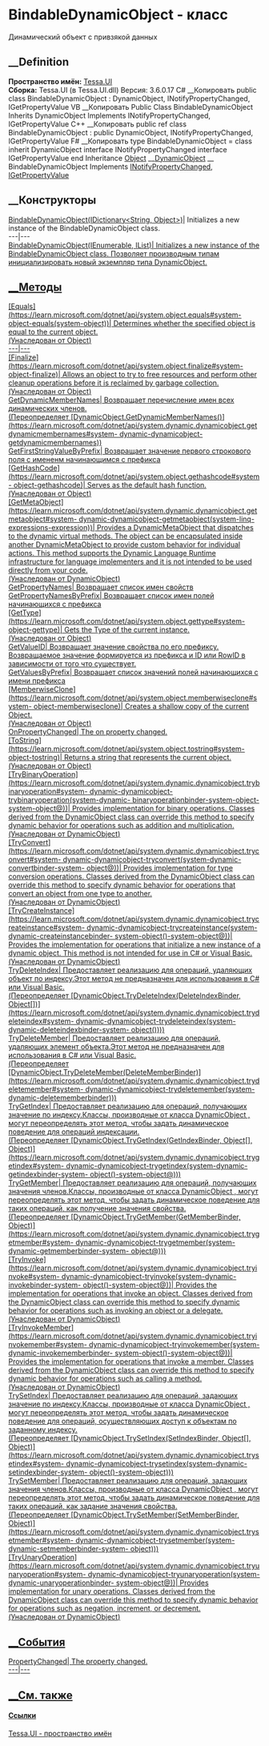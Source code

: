 # BindableDynamicObject - класс
Динамический объект с привзякой данных
## __Definition
 **Пространство имён:** [Tessa.UI](N_Tessa_UI.htm)  
 **Сборка:** Tessa.UI (в Tessa.UI.dll) Версия: 3.6.0.17
C# __Копировать
     public class BindableDynamicObject : DynamicObject, 
    	INotifyPropertyChanged, IGetPropertyValue
VB __Копировать
     Public Class BindableDynamicObject
    	Inherits DynamicObject
    	Implements INotifyPropertyChanged, IGetPropertyValue
C++ __Копировать
     public ref class BindableDynamicObject : public DynamicObject, 
    	INotifyPropertyChanged, IGetPropertyValue
F# __Копировать
     type BindableDynamicObject = 
        class
            inherit DynamicObject
            interface INotifyPropertyChanged
            interface IGetPropertyValue
        end
Inheritance
    [Object](https://learn.microsoft.com/dotnet/api/system.object) __[DynamicObject](https://learn.microsoft.com/dotnet/api/system.dynamic.dynamicobject) __ BindableDynamicObject
Implements
    [INotifyPropertyChanged](https://learn.microsoft.com/dotnet/api/system.componentmodel.inotifypropertychanged), [IGetPropertyValue](T_Tessa_UI_IGetPropertyValue.htm)
##  __Конструкторы
[BindableDynamicObject(IDictionary<String,
Object>)](M_Tessa_UI_BindableDynamicObject__ctor.htm)|  Initializes a new
instance of the BindableDynamicObject class.  
---|---  
[BindableDynamicObject(IEnumerable<Object>,
IList<Object>)](M_Tessa_UI_BindableDynamicObject__ctor_1.htm)|  Initializes a
new instance of the BindableDynamicObject class. Позволяет производным типам
инициализировать новый экземпляр типа
[DynamicObject](https://learn.microsoft.com/dotnet/api/system.dynamic.dynamicobject).  
## __Методы
[Equals](https://learn.microsoft.com/dotnet/api/system.object.equals#system-
object-equals\(system-object\))| Determines whether the specified object is
equal to the current object.  
(Унаследован от
[Object](https://learn.microsoft.com/dotnet/api/system.object))  
---|---  
[Finalize](https://learn.microsoft.com/dotnet/api/system.object.finalize#system-
object-finalize)| Allows an object to try to free resources and perform other
cleanup operations before it is reclaimed by garbage collection.  
(Унаследован от
[Object](https://learn.microsoft.com/dotnet/api/system.object))  
[GetDynamicMemberNames](M_Tessa_UI_BindableDynamicObject_GetDynamicMemberNames.htm)|
Возвращает перечисление имен всех динамических членов.  
(Переопределяет
[DynamicObject.GetDynamicMemberNames()](https://learn.microsoft.com/dotnet/api/system.dynamic.dynamicobject.getdynamicmembernames#system-
dynamic-dynamicobject-getdynamicmembernames))  
[GetFirstStringValueByPrefix](M_Tessa_UI_BindableDynamicObject_GetFirstStringValueByPrefix.htm)|
Возвращает значение первого строкового поля с имененм начинающимся с префикса  
[GetHashCode](https://learn.microsoft.com/dotnet/api/system.object.gethashcode#system-
object-gethashcode)| Serves as the default hash function.  
(Унаследован от
[Object](https://learn.microsoft.com/dotnet/api/system.object))  
[GetMetaObject](https://learn.microsoft.com/dotnet/api/system.dynamic.dynamicobject.getmetaobject#system-
dynamic-dynamicobject-getmetaobject\(system-linq-expressions-expression\))|
Provides a
[DynamicMetaObject](https://learn.microsoft.com/dotnet/api/system.dynamic.dynamicmetaobject)
that dispatches to the dynamic virtual methods. The object can be encapsulated
inside another
[DynamicMetaObject](https://learn.microsoft.com/dotnet/api/system.dynamic.dynamicmetaobject)
to provide custom behavior for individual actions. This method supports the
Dynamic Language Runtime infrastructure for language implementers and it is
not intended to be used directly from your code.  
(Унаследован от
[DynamicObject](https://learn.microsoft.com/dotnet/api/system.dynamic.dynamicobject))  
[GetPropertyNames](M_Tessa_UI_BindableDynamicObject_GetPropertyNames.htm)|
Возвращает список имен свойств  
[GetPropertyNamesByPrefix](M_Tessa_UI_BindableDynamicObject_GetPropertyNamesByPrefix.htm)|
Возвращает список имен полей начинающихся с префикса  
[GetType](https://learn.microsoft.com/dotnet/api/system.object.gettype#system-
object-gettype)| Gets the
[Type](https://learn.microsoft.com/dotnet/api/system.type) of the current
instance.  
(Унаследован от
[Object](https://learn.microsoft.com/dotnet/api/system.object))  
[GetValueID](M_Tessa_UI_BindableDynamicObject_GetValueID.htm)|  Возвращает
значение свойства по его префиксу. Возвращаемое значение формируется из
префикса и ID или RowID в зависимости от того что существует.  
[GetValuesByPrefix](M_Tessa_UI_BindableDynamicObject_GetValuesByPrefix.htm)|
Возвращает список значений полей начинающихся с имени префикса  
[MemberwiseClone](https://learn.microsoft.com/dotnet/api/system.object.memberwiseclone#system-
object-memberwiseclone)| Creates a shallow copy of the current
[Object](https://learn.microsoft.com/dotnet/api/system.object).  
(Унаследован от
[Object](https://learn.microsoft.com/dotnet/api/system.object))  
[OnPropertyChanged](M_Tessa_UI_BindableDynamicObject_OnPropertyChanged.htm)|
The on property changed.  
[ToString](https://learn.microsoft.com/dotnet/api/system.object.tostring#system-
object-tostring)| Returns a string that represents the current object.  
(Унаследован от
[Object](https://learn.microsoft.com/dotnet/api/system.object))  
[TryBinaryOperation](https://learn.microsoft.com/dotnet/api/system.dynamic.dynamicobject.trybinaryoperation#system-
dynamic-dynamicobject-trybinaryoperation\(system-dynamic-
binaryoperationbinder-system-object-system-object@\))| Provides implementation
for binary operations. Classes derived from the
[DynamicObject](https://learn.microsoft.com/dotnet/api/system.dynamic.dynamicobject)
class can override this method to specify dynamic behavior for operations such
as addition and multiplication.  
(Унаследован от
[DynamicObject](https://learn.microsoft.com/dotnet/api/system.dynamic.dynamicobject))  
[TryConvert](https://learn.microsoft.com/dotnet/api/system.dynamic.dynamicobject.tryconvert#system-
dynamic-dynamicobject-tryconvert\(system-dynamic-convertbinder-system-
object@\))| Provides implementation for type conversion operations. Classes
derived from the
[DynamicObject](https://learn.microsoft.com/dotnet/api/system.dynamic.dynamicobject)
class can override this method to specify dynamic behavior for operations that
convert an object from one type to another.  
(Унаследован от
[DynamicObject](https://learn.microsoft.com/dotnet/api/system.dynamic.dynamicobject))  
[TryCreateInstance](https://learn.microsoft.com/dotnet/api/system.dynamic.dynamicobject.trycreateinstance#system-
dynamic-dynamicobject-trycreateinstance\(system-dynamic-createinstancebinder-
system-object\(\)-system-object@\))| Provides the implementation for
operations that initialize a new instance of a dynamic object. This method is
not intended for use in C# or Visual Basic.  
(Унаследован от
[DynamicObject](https://learn.microsoft.com/dotnet/api/system.dynamic.dynamicobject))  
[TryDeleteIndex](M_Tessa_UI_BindableDynamicObject_TryDeleteIndex.htm)|
Предоставляет реализацию для операций, удаляющих объект по индексу.Этот метод
не предназначен для использования в C# или Visual Basic.  
(Переопределяет [DynamicObject.TryDeleteIndex(DeleteIndexBinder,
Object[])](https://learn.microsoft.com/dotnet/api/system.dynamic.dynamicobject.trydeleteindex#system-
dynamic-dynamicobject-trydeleteindex\(system-dynamic-deleteindexbinder-system-
object\(\)\)))  
[TryDeleteMember](M_Tessa_UI_BindableDynamicObject_TryDeleteMember.htm)|
Предоставляет реализацию для операций, удаляющих элемент объекта.Этот метод не
предназначен для использования в C# или Visual Basic.  
(Переопределяет
[DynamicObject.TryDeleteMember(DeleteMemberBinder)](https://learn.microsoft.com/dotnet/api/system.dynamic.dynamicobject.trydeletemember#system-
dynamic-dynamicobject-trydeletemember\(system-dynamic-deletememberbinder\)))  
[TryGetIndex](M_Tessa_UI_BindableDynamicObject_TryGetIndex.htm)|
Предоставляет реализацию для операций, получающих значение по индексу.Классы,
производные от класса
[DynamicObject](https://learn.microsoft.com/dotnet/api/system.dynamic.dynamicobject)
, могут переопределять этот метод, чтобы задать динамическое поведение для
операций индексации.  
(Переопределяет [DynamicObject.TryGetIndex(GetIndexBinder, Object[],
Object)](https://learn.microsoft.com/dotnet/api/system.dynamic.dynamicobject.trygetindex#system-
dynamic-dynamicobject-trygetindex\(system-dynamic-getindexbinder-system-
object\(\)-system-object@\)))  
[TryGetMember](M_Tessa_UI_BindableDynamicObject_TryGetMember.htm)|
Предоставляет реализацию для операций, получающих значения членов.Классы,
производные от класса
[DynamicObject](https://learn.microsoft.com/dotnet/api/system.dynamic.dynamicobject)
, могут переопределять этот метод, чтобы задать динамическое поведение для
таких операций, как получение значения свойства.  
(Переопределяет [DynamicObject.TryGetMember(GetMemberBinder,
Object)](https://learn.microsoft.com/dotnet/api/system.dynamic.dynamicobject.trygetmember#system-
dynamic-dynamicobject-trygetmember\(system-dynamic-getmemberbinder-system-
object@\)))  
[TryInvoke](https://learn.microsoft.com/dotnet/api/system.dynamic.dynamicobject.tryinvoke#system-
dynamic-dynamicobject-tryinvoke\(system-dynamic-invokebinder-system-
object\(\)-system-object@\))| Provides the implementation for operations that
invoke an object. Classes derived from the
[DynamicObject](https://learn.microsoft.com/dotnet/api/system.dynamic.dynamicobject)
class can override this method to specify dynamic behavior for operations such
as invoking an object or a delegate.  
(Унаследован от
[DynamicObject](https://learn.microsoft.com/dotnet/api/system.dynamic.dynamicobject))  
[TryInvokeMember](https://learn.microsoft.com/dotnet/api/system.dynamic.dynamicobject.tryinvokemember#system-
dynamic-dynamicobject-tryinvokemember\(system-dynamic-invokememberbinder-
system-object\(\)-system-object@\))| Provides the implementation for
operations that invoke a member. Classes derived from the
[DynamicObject](https://learn.microsoft.com/dotnet/api/system.dynamic.dynamicobject)
class can override this method to specify dynamic behavior for operations such
as calling a method.  
(Унаследован от
[DynamicObject](https://learn.microsoft.com/dotnet/api/system.dynamic.dynamicobject))  
[TrySetIndex](M_Tessa_UI_BindableDynamicObject_TrySetIndex.htm)|
Предоставляет реализацию для операций, задающих значение по индексу.Классы,
производные от класса
[DynamicObject](https://learn.microsoft.com/dotnet/api/system.dynamic.dynamicobject)
, могут переопределять этот метод, чтобы задать динамическое поведение для
операций, осуществляющих доступ к объектам по заданному индексу.  
(Переопределяет [DynamicObject.TrySetIndex(SetIndexBinder, Object[],
Object)](https://learn.microsoft.com/dotnet/api/system.dynamic.dynamicobject.trysetindex#system-
dynamic-dynamicobject-trysetindex\(system-dynamic-setindexbinder-system-
object\(\)-system-object\)))  
[TrySetMember](M_Tessa_UI_BindableDynamicObject_TrySetMember.htm)|
Предоставляет реализацию для операций, задающих значения членов.Классы,
производные от класса
[DynamicObject](https://learn.microsoft.com/dotnet/api/system.dynamic.dynamicobject)
, могут переопределять этот метод, чтобы задать динамическое поведение для
таких операций, как задание значения свойства.  
(Переопределяет [DynamicObject.TrySetMember(SetMemberBinder,
Object)](https://learn.microsoft.com/dotnet/api/system.dynamic.dynamicobject.trysetmember#system-
dynamic-dynamicobject-trysetmember\(system-dynamic-setmemberbinder-system-
object\)))  
[TryUnaryOperation](https://learn.microsoft.com/dotnet/api/system.dynamic.dynamicobject.tryunaryoperation#system-
dynamic-dynamicobject-tryunaryoperation\(system-dynamic-unaryoperationbinder-
system-object@\))| Provides implementation for unary operations. Classes
derived from the
[DynamicObject](https://learn.microsoft.com/dotnet/api/system.dynamic.dynamicobject)
class can override this method to specify dynamic behavior for operations such
as negation, increment, or decrement.  
(Унаследован от
[DynamicObject](https://learn.microsoft.com/dotnet/api/system.dynamic.dynamicobject))  
##  __События
[PropertyChanged](E_Tessa_UI_BindableDynamicObject_PropertyChanged.htm)|  The
property changed.  
---|---  
## __См. также
#### Ссылки
[Tessa.UI - пространство имён](N_Tessa_UI.htm)
